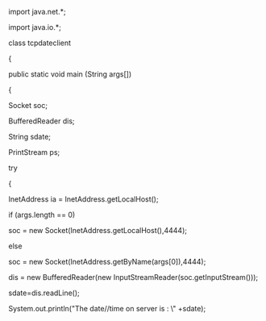 import java.net.*; 

import java.io.*; 

class tcpdateclient 

{ 

public static void main (String args[]) 

{ 

Socket soc; 

BufferedReader dis; 

String sdate; 

PrintStream ps; 

try 

{ 

InetAddress ia = InetAddress.getLocalHost(); 

if (args.length == 0) 

soc = new Socket(InetAddress.getLocalHost(),4444); 

else 

soc = new Socket(InetAddress.getByName(args[0]),4444); 

dis = new BufferedReader(new InputStreamReader(soc.getInputStream())); 

sdate=dis.readLine(); 

System.out.println("The date//time on server is : \\" +sdate); 
